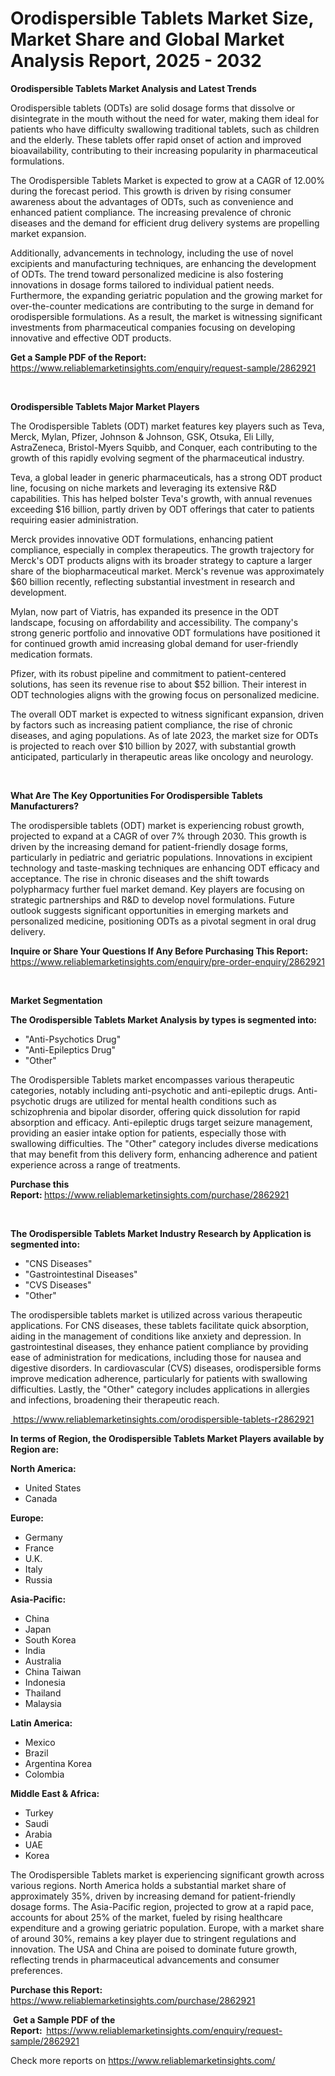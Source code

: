 <p><h1>Orodispersible Tablets Market Size, Market Share and Global Market Analysis Report, 2025 - 2032</h1></p><p><strong>Orodispersible Tablets Market Analysis and Latest Trends</strong></p>
<p><p>Orodispersible tablets (ODTs) are solid dosage forms that dissolve or disintegrate in the mouth without the need for water, making them ideal for patients who have difficulty swallowing traditional tablets, such as children and the elderly. These tablets offer rapid onset of action and improved bioavailability, contributing to their increasing popularity in pharmaceutical formulations.</p><p>The Orodispersible Tablets Market is expected to grow at a CAGR of 12.00% during the forecast period. This growth is driven by rising consumer awareness about the advantages of ODTs, such as convenience and enhanced patient compliance. The increasing prevalence of chronic diseases and the demand for efficient drug delivery systems are propelling market expansion. </p><p>Additionally, advancements in technology, including the use of novel excipients and manufacturing techniques, are enhancing the development of ODTs. The trend toward personalized medicine is also fostering innovations in dosage forms tailored to individual patient needs. Furthermore, the expanding geriatric population and the growing market for over-the-counter medications are contributing to the surge in demand for orodispersible formulations. As a result, the market is witnessing significant investments from pharmaceutical companies focusing on developing innovative and effective ODT products.</p></p>
<p><strong>Get a Sample PDF of the Report:&nbsp;</strong> <a href="https://www.reliablemarketinsights.com/enquiry/request-sample/2862921?utm_campaign=2240&utm_medium=2&utm_source=Github&utm_content=ia&utm_term=12032025&utm_id=orodispersible-tablets">https://www.reliablemarketinsights.com/enquiry/request-sample/2862921</a></p>
<p>&nbsp;</p>
<p><strong>Orodispersible Tablets Major Market Players</strong></p>
<p><p>The Orodispersible Tablets (ODT) market features key players such as Teva, Merck, Mylan, Pfizer, Johnson & Johnson, GSK, Otsuka, Eli Lilly, AstraZeneca, Bristol-Myers Squibb, and Conquer, each contributing to the growth of this rapidly evolving segment of the pharmaceutical industry.</p><p>Teva, a global leader in generic pharmaceuticals, has a strong ODT product line, focusing on niche markets and leveraging its extensive R&D capabilities. This has helped bolster Teva's growth, with annual revenues exceeding $16 billion, partly driven by ODT offerings that cater to patients requiring easier administration.</p><p>Merck provides innovative ODT formulations, enhancing patient compliance, especially in complex therapeutics. The growth trajectory for Merck's ODT products aligns with its broader strategy to capture a larger share of the biopharmaceutical market. Merck's revenue was approximately $60 billion recently, reflecting substantial investment in research and development.</p><p>Mylan, now part of Viatris, has expanded its presence in the ODT landscape, focusing on affordability and accessibility. The company's strong generic portfolio and innovative ODT formulations have positioned it for continued growth amid increasing global demand for user-friendly medication formats.</p><p>Pfizer, with its robust pipeline and commitment to patient-centered solutions, has seen its revenue rise to about $52 billion. Their interest in ODT technologies aligns with the growing focus on personalized medicine.</p><p>The overall ODT market is expected to witness significant expansion, driven by factors such as increasing patient compliance, the rise of chronic diseases, and aging populations. As of late 2023, the market size for ODTs is projected to reach over $10 billion by 2027, with substantial growth anticipated, particularly in therapeutic areas like oncology and neurology.</p></p>
<p>&nbsp;</p>
<p><strong>What Are The Key Opportunities For Orodispersible Tablets Manufacturers?</strong></p>
<p><p>The orodispersible tablets (ODT) market is experiencing robust growth, projected to expand at a CAGR of over 7% through 2030. This growth is driven by the increasing demand for patient-friendly dosage forms, particularly in pediatric and geriatric populations. Innovations in excipient technology and taste-masking techniques are enhancing ODT efficacy and acceptance. The rise in chronic diseases and the shift towards polypharmacy further fuel market demand. Key players are focusing on strategic partnerships and R&D to develop novel formulations. Future outlook suggests significant opportunities in emerging markets and personalized medicine, positioning ODTs as a pivotal segment in oral drug delivery.</p></p>
<p><strong>Inquire or Share Your Questions If Any Before Purchasing This Report:</strong> <a href="https://www.reliablemarketinsights.com/enquiry/pre-order-enquiry/2862921?utm_campaign=2240&utm_medium=2&utm_source=Github&utm_content=ia&utm_term=12032025&utm_id=orodispersible-tablets">https://www.reliablemarketinsights.com/enquiry/pre-order-enquiry/2862921</a></p>
<p>&nbsp;</p>
<p><strong>Market Segmentation</strong></p>
<p><strong>The Orodispersible Tablets Market Analysis by types is segmented into:</strong></p>
<p><ul><li>"Anti-Psychotics Drug"</li><li>"Anti-Epileptics Drug"</li><li>"Other"</li></ul></p>
<p><p>The Orodispersible Tablets market encompasses various therapeutic categories, notably including anti-psychotic and anti-epileptic drugs. Anti-psychotic drugs are utilized for mental health conditions such as schizophrenia and bipolar disorder, offering quick dissolution for rapid absorption and efficacy. Anti-epileptic drugs target seizure management, providing an easier intake option for patients, especially those with swallowing difficulties. The "Other" category includes diverse medications that may benefit from this delivery form, enhancing adherence and patient experience across a range of treatments.</p></p>
<p><strong>Purchase this Report:&nbsp;</strong><a href="https://www.reliablemarketinsights.com/purchase/2862921?utm_campaign=2240&utm_medium=2&utm_source=Github&utm_content=ia&utm_term=12032025&utm_id=orodispersible-tablets">https://www.reliablemarketinsights.com/purchase/2862921</a></p>
<p>&nbsp;</p>
<p><strong>The Orodispersible Tablets Market Industry Research by Application is segmented into:</strong></p>
<p><ul><li>"CNS Diseases"</li><li>"Gastrointestinal Diseases"</li><li>"CVS Diseases"</li><li>"Other"</li></ul></p>
<p><p>The orodispersible tablets market is utilized across various therapeutic applications. For CNS diseases, these tablets facilitate quick absorption, aiding in the management of conditions like anxiety and depression. In gastrointestinal diseases, they enhance patient compliance by providing ease of administration for medications, including those for nausea and digestive disorders. In cardiovascular (CVS) diseases, orodispersible forms improve medication adherence, particularly for patients with swallowing difficulties. Lastly, the "Other" category includes applications in allergies and infections, broadening their therapeutic reach.</p></p>
<p><a href="https://www.reliablemarketinsights.com/orodispersible-tablets-r2862921?utm_campaign=2240&utm_medium=2&utm_source=Github&utm_content=ia&utm_term=12032025&utm_id=orodispersible-tablets">&nbsp;https://www.reliablemarketinsights.com/orodispersible-tablets-r2862921</a></p>
<p><strong>In terms of Region, the Orodispersible Tablets Market Players available by Region are:</strong></p>
<p>
    <p> <strong> North America: </strong>
        <ul>
            <li>United States</li>
            <li>Canada</li>
        </ul>
        </p> 
    <p> <strong> Europe: </strong>
        <ul>
            <li>Germany</li>
            <li>France</li>
            <li>U.K.</li>
            <li>Italy</li>
            <li>Russia</li>
        </ul>
        </p> 
    <p> <strong> Asia-Pacific: </strong>
        <ul>
            <li>China</li>
            <li>Japan</li>
            <li>South Korea</li>
            <li>India</li>
            <li>Australia</li>
            <li>China Taiwan</li>
            <li>Indonesia</li>
            <li>Thailand</li>
            <li>Malaysia</li>
        </ul>
        </p> 
    <p> <strong> Latin America: </strong>
        <ul>
            <li>Mexico</li>
            <li>Brazil</li>
            <li>Argentina Korea</li>
            <li>Colombia</li>
        </ul>
        </p> 
    <p> <strong> Middle East & Africa: </strong>
        <ul>
            <li>Turkey</li>
            <li>Saudi</li>
            <li>Arabia</li>
            <li>UAE</li>
            <li>Korea</li>
        </ul>
    </p>
    </p>
<p><p>The Orodispersible Tablets market is experiencing significant growth across various regions. North America holds a substantial market share of approximately 35%, driven by increasing demand for patient-friendly dosage forms. The Asia-Pacific region, projected to grow at a rapid pace, accounts for about 25% of the market, fueled by rising healthcare expenditure and a growing geriatric population. Europe, with a market share of around 30%, remains a key player due to stringent regulations and innovation. The USA and China are poised to dominate future growth, reflecting trends in pharmaceutical advancements and consumer preferences.</p></p>
<p><strong>Purchase this Report: </strong><a href="https://www.reliablemarketinsights.com/purchase/2862921?utm_campaign=2240&utm_medium=2&utm_source=Github&utm_content=ia&utm_term=12032025&utm_id=orodispersible-tablets">https://www.reliablemarketinsights.com/purchase/2862921</a></p>
<p>&nbsp;<strong>Get a Sample PDF of the Report:&nbsp;&nbsp;</strong><a href="https://www.reliablemarketinsights.com/enquiry/request-sample/2862921?utm_campaign=2240&utm_medium=2&utm_source=Github&utm_content=ia&utm_term=12032025&utm_id=orodispersible-tablets">https://www.reliablemarketinsights.com/enquiry/request-sample/2862921</a></p>
<p><strong></strong></p>
<p>Check more reports on <a href="https://www.reliablemarketinsights.com/?utm_campaign=2240&utm_medium=2&utm_source=Github&utm_content=ia&utm_term=12032025&utm_id=orodispersible-tablets">https://www.reliablemarketinsights.com/</a></p>